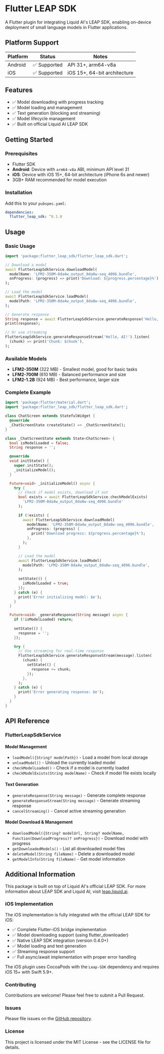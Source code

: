# Flutter LEAP SDK

A Flutter plugin for integrating Liquid AI's LEAP SDK, enabling on-device deployment of small language models in Flutter applications.

## Platform Support

| Platform | Status | Notes |
|----------|--------|--------|
| Android  | ✅ Supported | API 31+, arm64-v8a |
| iOS      | ✅ Supported | iOS 15+, 64-bit architecture |

## Features

- ✅ Model downloading with progress tracking
- ✅ Model loading and management  
- ✅ Text generation (blocking and streaming)
- ✅ Model lifecycle management
- ✅ Built on official Liquid AI LEAP SDK

## Getting Started

### Prerequisites

- Flutter SDK
- **Android**: Device with `arm64-v8a` ABI, minimum API level 31
- **iOS**: Device with iOS 15+, 64-bit architecture (iPhone 6s and newer)
- 3GB+ RAM recommended for model execution

### Installation

Add this to your `pubspec.yaml`:

```yaml
dependencies:
  flutter_leap_sdk: ^0.1.0
```

## Usage

### Basic Usage

```dart
import 'package:flutter_leap_sdk/flutter_leap_sdk.dart';

// Download a model
await FlutterLeapSdkService.downloadModel(
  modelName: 'LFM2-350M-8da4w_output_8da8w-seq_4096.bundle',
  onProgress: (progress) => print('Download: ${progress.percentage}%'),
);

// Load the model
await FlutterLeapSdkService.loadModel(
  modelPath: 'LFM2-350M-8da4w_output_8da8w-seq_4096.bundle',
);

// Generate response
String response = await FlutterLeapSdkService.generateResponse('Hello, AI!');
print(response);

// Or use streaming
FlutterLeapSdkService.generateResponseStream('Hello, AI!').listen(
  (chunk) => print('Chunk: $chunk'),
);
```

### Available Models

- **LFM2-350M** (322 MB) - Smallest model, good for basic tasks
- **LFM2-700M** (610 MB) - Balanced performance and size  
- **LFM2-1.2B** (924 MB) - Best performance, larger size

### Complete Example

```dart
import 'package:flutter/material.dart';
import 'package:flutter_leap_sdk/flutter_leap_sdk.dart';

class ChatScreen extends StatefulWidget {
  @override
  _ChatScreenState createState() => _ChatScreenState();
}

class _ChatScreenState extends State<ChatScreen> {
  bool isModelLoaded = false;
  String response = '';

  @override
  void initState() {
    super.initState();
    _initializeModel();
  }

  Future<void> _initializeModel() async {
    try {
      // Check if model exists, download if not
      bool exists = await FlutterLeapSdkService.checkModelExists(
        'LFM2-350M-8da4w_output_8da8w-seq_4096.bundle'
      );
      
      if (!exists) {
        await FlutterLeapSdkService.downloadModel(
          modelName: 'LFM2-350M-8da4w_output_8da8w-seq_4096.bundle',
          onProgress: (progress) {
            print('Download progress: ${progress.percentage}%');
          },
        );
      }

      // Load the model
      await FlutterLeapSdkService.loadModel(
        modelPath: 'LFM2-350M-8da4w_output_8da8w-seq_4096.bundle',
      );
      
      setState(() {
        isModelLoaded = true;
      });
    } catch (e) {
      print('Error initializing model: $e');
    }
  }

  Future<void> _generateResponse(String message) async {
    if (!isModelLoaded) return;
    
    setState(() {
      response = '';
    });

    try {
      // Use streaming for real-time response
      FlutterLeapSdkService.generateResponseStream(message).listen(
        (chunk) {
          setState(() {
            response += chunk;
          });
        },
      );
    } catch (e) {
      print('Error generating response: $e');
    }
  }
}
```

## API Reference

### FlutterLeapSdkService

#### Model Management
- `loadModel({String? modelPath})` - Load a model from local storage
- `unloadModel()` - Unload the currently loaded model
- `checkModelLoaded()` - Check if a model is currently loaded
- `checkModelExists(String modelName)` - Check if model file exists locally

#### Text Generation  
- `generateResponse(String message)` - Generate complete response
- `generateResponseStream(String message)` - Generate streaming response
- `cancelStreaming()` - Cancel active streaming generation

#### Model Download & Management
- `downloadModel({String? modelUrl, String? modelName, Function(DownloadProgress)? onProgress})` - Download model with progress
- `getDownloadedModels()` - List all downloaded model files
- `deleteModel(String fileName)` - Delete a downloaded model
- `getModelInfo(String fileName)` - Get model information

## Additional Information

This package is built on top of Liquid AI's official LEAP SDK. For more information about LEAP SDK and Liquid AI, visit [leap.liquid.ai](https://leap.liquid.ai).

### iOS Implementation

The iOS implementation is fully integrated with the official LEAP SDK for iOS:

- ✅ Complete Flutter-iOS bridge implementation
- ✅ Model downloading support (using flutter_downloader) 
- ✅ Native LEAP SDK integration (version 0.4.0+)
- ✅ Model loading and text generation
- ✅ Streaming response support
- ✅ Full async/await implementation with proper error handling

The iOS plugin uses CocoaPods with the `Leap-SDK` dependency and requires iOS 15+ with Swift 5.9+.

### Contributing

Contributions are welcome! Please feel free to submit a Pull Request.

### Issues

Please file issues on the [GitHub repository](https://github.com/mbadyl/flutter_leap_sdk/issues).

### License

This project is licensed under the MIT License - see the LICENSE file for details.